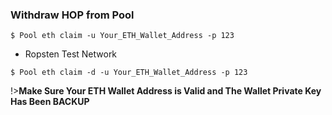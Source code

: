 ### Withdraw HOP from Pool <!-- {docsify-ignore} -->


```console
$ Pool eth claim -u Your_ETH_Wallet_Address -p 123
```

+ Ropsten Test Network

```console
$ Pool eth claim -d -u Your_ETH_Wallet_Address -p 123
```

!>**Make Sure Your ETH Wallet Address is Valid and The Wallet Private Key Has Been BACKUP**